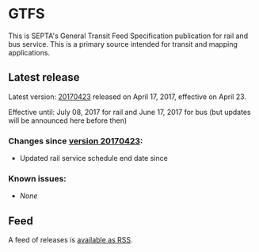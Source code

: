 # GTFS

This is SEPTA's General Transit Feed Specification publication for rail and bus service. This is a primary source intended for transit and mapping applications.

## Latest release

Latest version: [20170423](https://github.com/septadev/GTFS/releases/tag/v20170423) released on April 17, 2017, effective on April 23.

Effective until: July 08, 2017 for rail and June 17, 2017 for bus (but updates will be announced here before then)

### Changes since [version 20170423](https://github.com/septadev/GTFS/releases/tag/v20170423):

* Updated rail service schedule end date since 

### Known issues:

* *None*

## Feed

A feed of releases is [available as RSS](https://github.com/septadev/GTFS/releases.atom).
